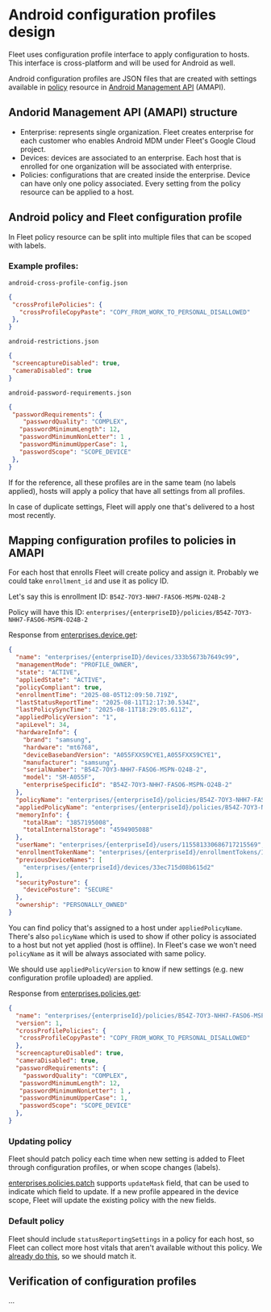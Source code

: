# Android configuration profiles design

Fleet uses configuration profile interface to apply configuration to hosts. This interface is cross-platform and will be used for Android as well.

Android configuration profiles are JSON files that are created with settings available in [policy](https://developers.google.com/android/management/reference/rest/v1/enterprises.policies) resource in [Android Management API](https://developers.google.com/android/management/reference/rest) (AMAPI).

## Andorid Management API (AMAPI) structure

- Enterprise: represents single organization. Fleet creates enterprise for each customer who enables Android MDM under Fleet's Google Cloud project.
- Devices: devices are associated to an enterprise. Each host that is enrolled for one organization will be associated with enterprise.
- Policies: configurations that are created inside the enterprise. Device can have only one policy associated. Every setting from the policy resource can be applied to a host.

## Android policy and Fleet configuration profile

In Fleet policy resource can be split into multiple files that can be scoped with labels.

### Example profiles:

`android-cross-profile-config.json`

```json
{
 "crossProfilePolicies": {
   "crossProfileCopyPaste": "COPY_FROM_WORK_TO_PERSONAL_DISALLOWED"
 },
}
```

`android-restrictions.json`

```json
{
 "screencaptureDisabled": true,
 "cameraDisabled": true
}
```

`android-password-requirements.json`

```json
{
 "passwordRequirements": {
    "passwordQuality": "COMPLEX",
   "passwordMinimumLength": 12,
   "passwordMinimumNonLetter": 1 ,
   "passwordMinimumUpperCase": 1,
   "passwordScope": "SCOPE_DEVICE"
 },
}
```

If for the reference, all these profiles are in the same team (no labels applied), hosts will apply a policy that have all settings from all profiles. 

In case of duplicate settings, Fleet will apply one that's delivered to a host most recently.

## Mapping configuration profiles to policies in AMAPI

For each host that enrolls Fleet will create policy and assign it. Probably we could take `enrollment_id` and use it as policy ID.

Let's say this is enrollment ID: `B54Z-7OY3-NHH7-FASO6-MSPN-O24B-2`

Policy will have this ID: `enterprises/{enterpriseID}/policies/B54Z-7OY3-NHH7-FASO6-MSPN-O24B-2`

Response from [enterprises.device.get](https://developers.google.com/android/management/reference/rest/v1/enterprises.devices/get):

```json
{
  "name": "enterprises/{enterpriseID}/devices/333b5673b7649c99",
  "managementMode": "PROFILE_OWNER",
  "state": "ACTIVE",
  "appliedState": "ACTIVE",
  "policyCompliant": true,
  "enrollmentTime": "2025-08-05T12:09:50.719Z",
  "lastStatusReportTime": "2025-08-11T12:17:30.534Z",
  "lastPolicySyncTime": "2025-08-11T18:29:05.611Z",
  "appliedPolicyVersion": "1",
  "apiLevel": 34,
  "hardwareInfo": {
    "brand": "samsung",
    "hardware": "mt6768",
    "deviceBasebandVersion": "A055FXXS9CYE1,A055FXXS9CYE1",
    "manufacturer": "samsung",
    "serialNumber": "B54Z-7OY3-NHH7-FASO6-MSPN-O24B-2",
    "model": "SM-A055F",
    "enterpriseSpecificId": "B54Z-7OY3-NHH7-FASO6-MSPN-O24B-2"
  },
  "policyName": "enterprises/{enterpriseId}/policies/B54Z-7OY3-NHH7-FASO6-MSPN-O24B-2",
  "appliedPolicyName": "enterprises/{enterpriseId}/policies/B54Z-7OY3-NHH7-FASO6-MSPN-O24B-2",
  "memoryInfo": {
    "totalRam": "3857195008",
    "totalInternalStorage": "4594905088"
  },
  "userName": "enterprises/{enterpriseId}/users/115581330686717215569",
  "enrollmentTokenName": "enterprises/{enterpriseId}/enrollmentTokens/IxBF09OYzTtktq5-Q99TuMa6yg100M_hbTgtCMomXYY",
  "previousDeviceNames": [
    "enterprises/{enterpriseId}/devices/33ec715d08b615d2"
  ],
  "securityPosture": {
    "devicePosture": "SECURE"
  },
  "ownership": "PERSONALLY_OWNED"
}
```

You can find policy that's assigned to a host under `appliedPolicyName`. There's also `policyName` which is used to show if other policy is associated to a host but not yet applied (host is offline). In Fleet's case we won't need `policyName` as it will be always associated with same policy.

We should use `appliedPolicyVersion` to know if new settings (e.g. new configuration profile uploaded) are applied.

Response from [enterprises.policies.get](https://developers.google.com/android/management/reference/rest/v1/enterprises.policies/get):

```json
{
  "name": "enterprises/{enterpriseId}/policies/B54Z-7OY3-NHH7-FASO6-MSPN-O24B-2",
  "version": 1,
  "crossProfilePolicies": {
   "crossProfileCopyPaste": "COPY_FROM_WORK_TO_PERSONAL_DISALLOWED"
  },
  "screencaptureDisabled": true,
  "cameraDisabled": true,
  "passwordRequirements": {
    "passwordQuality": "COMPLEX",
   "passwordMinimumLength": 12,
   "passwordMinimumNonLetter": 1 ,
   "passwordMinimumUpperCase": 1,
   "passwordScope": "SCOPE_DEVICE"
  },
}
```

### Updating policy

Fleet should patch policy each time when new setting is added to Fleet through configuration profiles, or when scope changes (labels).

[enterprises.policies.patch](https://developers.google.com/android/management/reference/rest/v1/enterprises.policies/patch) supports `updateMask` field, that can be used to indicate which field to update. If a new profile appeared in the device scope, Fleet will update the existing policy with the new fields.

### Default policy

Fleet should include `statusReportingSettings` in a policy for each host, so Fleet can collect more host vitals that aren't available without this policy. We [already do this](https://github.com/fleetdm/fleet/blob/18ff73007d17af1563b15cff0bcdc81a56d48819/server/mdm/android/service/service.go#L271), so we should match it.


## Verification of configuration profiles

...